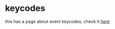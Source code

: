 # keycodes
 this has a page about event keycodes, check it [here](https://aognyan.github.io/keycodes/)
